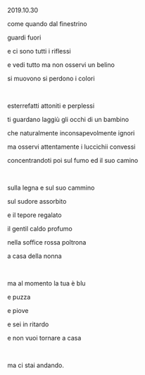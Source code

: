 2019.10.30

come quando dal finestrino

guardi fuori

e ci sono tutti i riflessi

e vedi tutto ma non osservi un belino

si muovono si perdono i colori

<br>

esterrefatti attoniti e perplessi

ti guardano laggiù gli occhi di un bambino

che naturalmente inconsapevolmente ignori

ma osservi attentamente i luccichii convessi

concentrandoti poi sul fumo ed il suo camino

<br>

sulla legna e sul suo cammino

sul sudore assorbito

e il tepore regalato

il gentil caldo profumo

nella soffice rossa poltrona

a casa della nonna

<br>

ma al momento la tua è blu

e puzza

e piove

e sei in ritardo

e non vuoi tornare a casa

<br>

ma ci stai andando.
